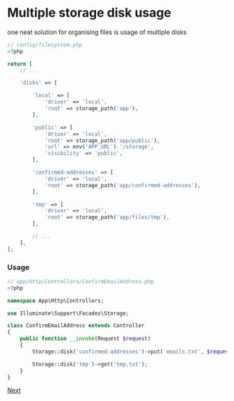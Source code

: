 # Multiple storage disk usage

one neat solution for organising files is usage of multiple disks

```php
// config/filesystem.php
<?php

return [
    // ...

    'disks' => [

        'local' => [
            'driver' => 'local',
            'root' => storage_path('app'),
        ],

        'public' => [
            'driver' => 'local',
            'root' => storage_path('app/public'),
            'url' => env('APP_URL').'/storage',
            'visibility' => 'public',
        ],

        'confirmed-addresses' => [
            'driver' => 'local',
            'root' => storage_path('app/confirmed-addresses'),
        ],

        'tmp' => [
            'driver' => 'local',
            'root' => storage_path('app/files/tmp'),
        ],

        // ...
    ],
];
```

### Usage
```php
// app/Http/Controllers/ConfirmEmailAddress.php
<?php

namespace App\Http\Controllers;

use Illuminate\Support\Facades\Storage;

class ConfirmEmailAddress extends Controller
{
    public function __invoke(Request $request)
    {
        Storage::disk('confirmed-addresses')->put('emails.txt', $request->email);

        Storage::disk('tmp')->get('tmp.txt');
    }
}
```



[Next](https://github.com/jcergolj/my-laravel-adventure/blob/master/jobs.md)
